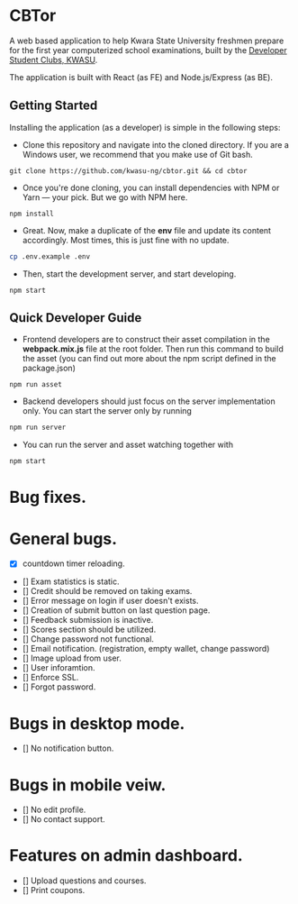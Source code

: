 # CBTor

A web based application to help Kwara State University freshmen prepare
for the first year computerized school examinations, built by the [Developer Student Clubs, KWASU](https://dsckwasu.club).

The application is built with React (as FE) and Node.js/Express (as BE).

## Getting Started
Installing the application (as a developer) is simple in the following steps:
- Clone this repository and navigate into the cloned directory. If you are a Windows user, we recommend
that you make use of Git bash.
```git
git clone https://github.com/kwasu-ng/cbtor.git && cd cbtor
``` 
- Once you're done cloning, you can install dependencies with NPM or Yarn &mdash; your pick. But
we go with NPM here.
```npm
npm install
``` 
- Great. Now, make a duplicate of the **env** file and update its content accordingly. Most times,
this is just fine with no update.
```sh
cp .env.example .env
```
- Then, start the development server, and start developing.
```npm
npm start
``` 

## Quick Developer Guide
- Frontend developers are to construct their asset compilation in the **webpack.mix.js** file at the root folder. Then 
run this command to build the asset (you can find out more about the npm script defined in the package.json)
```npm
npm run asset
```
- Backend developers should just focus on the server implementation only. You can start the server only by running
```sh
npm run server
```
- You can run the server and asset watching together with
```sh
npm start
```

# Bug fixes.

# General bugs.
- [x] countdown timer reloading.
- [] Exam statistics is static.
- [] Credit should be removed on taking exams.
- [] Error message on login if user doesn't exists.
- [] Creation of submit button on last question page.
- [] Feedback submission is inactive.
- [] Scores section should be utilized.
- [] Change password not functional.
- [] Email notification. (registration, empty wallet, change password)
- [] Image upload from user.
- [] User inforamtion.
- [] Enforce SSL.
- [] Forgot password.

# Bugs in desktop mode.
- [] No notification button.

# Bugs in mobile veiw.
- [] No edit profile.
- [] No contact support.

# Features on admin dashboard.
- [] Upload questions and courses.
- [] Print coupons.